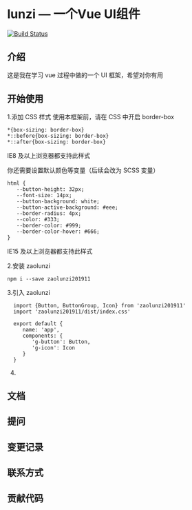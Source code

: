 # lunzi — 一个Vue UI组件
[![Build Status](https://travis-ci.org/xinchi-H/Vue-zaolunzi.svg?branch=master)](https://travis-ci.org/xinchi-H/Vue-zaolunzi)
## 介绍
这是我在学习 vue 过程中做的一个 UI 框架，希望对你有用
## 开始使用
1.添加 CSS 样式
  使用本框架前，请在 CSS 中开启 border-box
  ```
  *{box-sizing: border-box}
  *::before{box-sizing: border-box}
  *::after{box-sizing: border-box}
  ```
  IE8 及以上浏览器都支持此样式
  
  你还需要设置默认颜色等变量（后续会改为 SCSS 变量）
  ```
  html {
     --button-height: 32px;
     --font-size: 14px;
     --button-background: white;
     --button-active-background: #eee;
     --border-radius: 4px;
     --color: #333;
     --border-color: #999;
     --border-color-hover: #666;
  }
  ```
  IE15 及以上浏览器都支持此样式
  
2.安装 zaolunzi
  ```
  npm i --save zaolunzi201911
  ```

3.引入 zaolunzi
```
  import {Button, ButtonGroup, Icon} from 'zaolunzi201911'
  import 'zaolunzi201911/dist/index.css'

  export default {
     name: 'app',
     components: {
        'g-button': Button,
        'g-icon': Icon
     }
  }
```

4.


## 文档
## 提问
## 变更记录
## 联系方式
## 贡献代码
